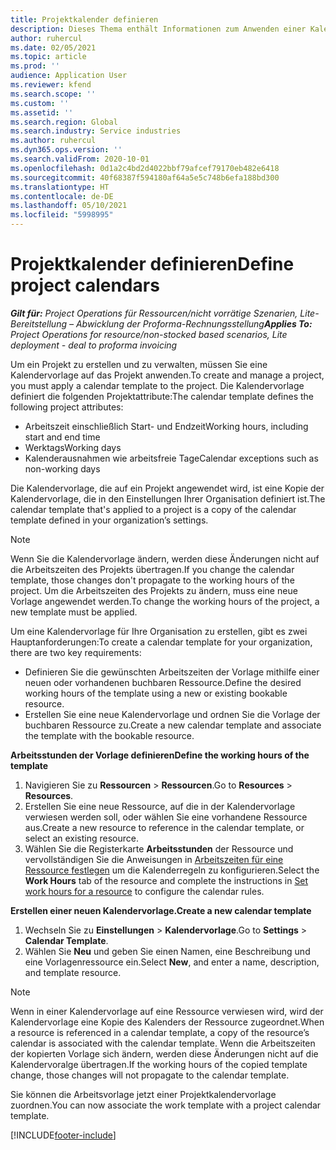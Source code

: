 ```yaml
---
title: Projektkalender definieren
description: Dieses Thema enthält Informationen zum Anwenden einer Kalendervorlage auf ein Projekt, um den Projektplan zu verfolgen.
author: ruhercul
ms.date: 02/05/2021
ms.topic: article
ms.prod: ''
audience: Application User
ms.reviewer: kfend
ms.search.scope: ''
ms.custom: ''
ms.assetid: ''
ms.search.region: Global
ms.search.industry: Service industries
ms.author: ruhercul
ms.dyn365.ops.version: ''
ms.search.validFrom: 2020-10-01
ms.openlocfilehash: 0d1a2c4bd2d4022bbf79afcef79170eb482e6418
ms.sourcegitcommit: 40f68387f594180af64a5e5c748b6efa188bd300
ms.translationtype: HT
ms.contentlocale: de-DE
ms.lasthandoff: 05/10/2021
ms.locfileid: "5998995"
---
```

# <a name="define-project-calendars"></a><span data-ttu-id="21079-103">Projektkalender definieren</span><span class="sxs-lookup"><span data-stu-id="21079-103">Define project calendars</span></span>

<span data-ttu-id="21079-104">_**Gilt für:** Project Operations für Ressourcen/nicht vorrätige Szenarien, Lite-Bereitstellung – Abwicklung der Proforma-Rechnungsstellung_</span><span class="sxs-lookup"><span data-stu-id="21079-104">_**Applies To:** Project Operations for resource/non-stocked based scenarios, Lite deployment - deal to proforma invoicing_</span></span>

<span data-ttu-id="21079-105">Um ein Projekt zu erstellen und zu verwalten, müssen Sie eine Kalendervorlage auf das Projekt anwenden.</span><span class="sxs-lookup"><span data-stu-id="21079-105">To create and manage a project, you must apply a calendar template to the project.</span></span> <span data-ttu-id="21079-106">Die Kalendervorlage definiert die folgenden Projektattribute:</span><span class="sxs-lookup"><span data-stu-id="21079-106">The calendar template defines the following project attributes:</span></span>

- <span data-ttu-id="21079-107">Arbeitszeit einschließlich Start- und Endzeit</span><span class="sxs-lookup"><span data-stu-id="21079-107">Working hours, including start and end time</span></span>
- <span data-ttu-id="21079-108">Werktags</span><span class="sxs-lookup"><span data-stu-id="21079-108">Working days</span></span>
- <span data-ttu-id="21079-109">Kalenderausnahmen wie arbeitsfreie Tage</span><span class="sxs-lookup"><span data-stu-id="21079-109">Calendar exceptions such as non-working days</span></span>

<span data-ttu-id="21079-110">Die Kalendervorlage, die auf ein Projekt angewendet wird, ist eine Kopie der Kalendervorlage, die in den Einstellungen Ihrer Organisation definiert ist.</span><span class="sxs-lookup"><span data-stu-id="21079-110">The calendar template that's applied to a project is a copy of the calendar template defined in your organization’s settings.</span></span>

> [!NOTE]
> <span data-ttu-id="21079-111">Wenn Sie die Kalendervorlage ändern, werden diese Änderungen nicht auf die Arbeitszeiten des Projekts übertragen.</span><span class="sxs-lookup"><span data-stu-id="21079-111">If you change the calendar template, those changes don't propagate to the working hours of the project.</span></span> <span data-ttu-id="21079-112">Um die Arbeitszeiten des Projekts zu ändern, muss eine neue Vorlage angewendet werden.</span><span class="sxs-lookup"><span data-stu-id="21079-112">To change the working hours of the project, a new template must be applied.</span></span>

<span data-ttu-id="21079-113">Um eine Kalendervorlage für Ihre Organisation zu erstellen, gibt es zwei Hauptanforderungen:</span><span class="sxs-lookup"><span data-stu-id="21079-113">To create a calendar template for your organization, there are two key requirements:</span></span>

- <span data-ttu-id="21079-114">Definieren Sie die gewünschten Arbeitszeiten der Vorlage mithilfe einer neuen oder vorhandenen buchbaren Ressource.</span><span class="sxs-lookup"><span data-stu-id="21079-114">Define the desired working hours of the template using a new or existing bookable resource.</span></span>
- <span data-ttu-id="21079-115">Erstellen Sie eine neue Kalendervorlage und ordnen Sie die Vorlage der buchbaren Ressource zu.</span><span class="sxs-lookup"><span data-stu-id="21079-115">Create a new calendar template and associate the template with the bookable resource.</span></span>

<span data-ttu-id="21079-116">**Arbeitsstunden der Vorlage definieren**</span><span class="sxs-lookup"><span data-stu-id="21079-116">**Define the working hours of the template**</span></span>

1. <span data-ttu-id="21079-117">Navigieren Sie zu **Ressourcen** \> **Ressourcen**.</span><span class="sxs-lookup"><span data-stu-id="21079-117">Go to **Resources** \> **Resources**.</span></span>
2. <span data-ttu-id="21079-118">Erstellen Sie eine neue Ressource, auf die in der Kalendervorlage verwiesen werden soll, oder wählen Sie eine vorhandene Ressource aus.</span><span class="sxs-lookup"><span data-stu-id="21079-118">Create a new resource to reference in the calendar template, or select an existing resource.</span></span>
3. <span data-ttu-id="21079-119">Wählen Sie die Registerkarte **Arbeitsstunden** der Ressource und vervollständigen Sie die Anweisungen in [Arbeitszeiten für eine Ressource festlegen](/dynamics365/field-service/set-work-hours-resource.md) um die Kalenderregeln zu konfigurieren.</span><span class="sxs-lookup"><span data-stu-id="21079-119">Select the **Work Hours** tab of the resource and complete the instructions in [Set work hours for a resource](/dynamics365/field-service/set-work-hours-resource.md) to configure the calendar rules.</span></span>

<span data-ttu-id="21079-120">**Erstellen einer neuen Kalendervorlage.**</span><span class="sxs-lookup"><span data-stu-id="21079-120">**Create a new calendar template**</span></span>

1. <span data-ttu-id="21079-121">Wechseln Sie zu **Einstellungen** \> **Kalendervorlage**.</span><span class="sxs-lookup"><span data-stu-id="21079-121">Go to **Settings** \> **Calendar Template**.</span></span>
2. <span data-ttu-id="21079-122">Wählen Sie **Neu** und geben Sie einen Namen, eine Beschreibung und eine Vorlagenressource ein.</span><span class="sxs-lookup"><span data-stu-id="21079-122">Select **New**, and enter a name, description, and template resource.</span></span>

> [!NOTE]
> <span data-ttu-id="21079-123">Wenn in einer Kalendervorlage auf eine Ressource verwiesen wird, wird der Kalendervorlage eine Kopie des Kalenders der Ressource zugeordnet.</span><span class="sxs-lookup"><span data-stu-id="21079-123">When a resource is referenced in a calendar template, a copy of the resource’s calendar is associated with the calendar template.</span></span> <span data-ttu-id="21079-124">Wenn die Arbeitszeiten der kopierten Vorlage sich ändern, werden diese Änderungen nicht auf die Kalendervoralge übertragen.</span><span class="sxs-lookup"><span data-stu-id="21079-124">If the working hours of the copied template change, those changes will not propagate to the calendar template.</span></span>

<span data-ttu-id="21079-125">Sie können die Arbeitsvorlage jetzt einer Projektkalendervorlage zuordnen.</span><span class="sxs-lookup"><span data-stu-id="21079-125">You can now associate the work template with a project calendar template.</span></span>


[!INCLUDE[footer-include](../includes/footer-banner.md)]

